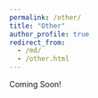 ```yaml
---
permalink: /other/
title: "Other"
author_profile: true
redirect_from: 
  - /md/
  - /other.html
---
```



Coming Soon!
